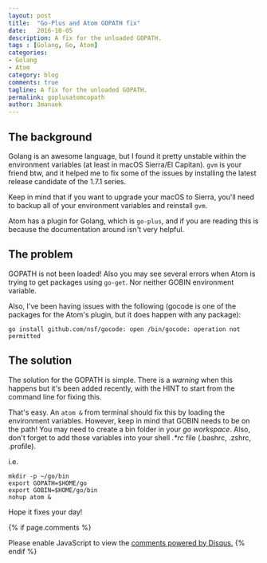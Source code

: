```yaml
---
layout: post
title:  "Go-Plus and Atom GOPATH fix"
date:   2016-10-05
description: A fix for the unloaded GOPATH.
tags : [Golang, Go, Atom]
categories:
- Golang
- Atom
category: blog
comments: true
tagline: A fix for the unloaded GOPATH.
permalink: goplusatomcopath
author: 3manuek
---
```


## The background

Golang is an awesome language, but I found it pretty unstable within the environment variables (at least in macOS Sierra/El Capitan). `gvm` is your friend btw, and it helped me to fix some of the issues by installing the latest release candidate of the 1.7.1 series.

Keep in mind that if you want to upgrade your macOS to Sierra, you'll  need to backup all of your environment variables and reinstall `gvm`.

Atom has a plugin for Golang, which is `go-plus`, and if you are reading this is because the documentation around isn't very helpful.

## The problem

GOPATH is not been loaded! Also you may see several errors when Atom is trying to get packages using `go-get`. Nor neither GOBIN environment variable.

Also, I've been having issues with the following (gocode is one of the packages for the Atom's plugin, but it does happen with any package):

```
go install github.com/nsf/gocode: open /bin/gocode: operation not permitted
```


## The solution

The solution for the GOPATH is simple. There is a _warning_ when this happens but it's been added recently, with the HINT to start from the command line for fixing this.

That's easy. An `atom &` from terminal should fix this by loading the environment variables. However, keep in mind that GOBIN needs to be on the path! You may need to create a bin folder in your _go workspace_. Also, don't forget to add those variables into your shell _.*rc_ file (.bashrc, .zshrc, .profile).

i.e.

```
mkdir -p ~/go/bin
export GOPATH=$HOME/go
export GOBIN=$HOME/go/bin
nohup atom &
```

Hope it fixes your day!

{% if page.comments %}
<div id="disqus_thread"></div>
<script>


var disqus_config = function () {
this.page.url = {{ site.url }};  // Replace PAGE_URL with your page's canonical URL variable
this.page.identifier = {{ page.title }}; // Replace PAGE_IDENTIFIER with your page's unique identifier variable
};

(function() { // DON'T EDIT BELOW THIS LINE
var d = document, s = d.createElement('script');
s.src = '//3manuek.disqus.com/embed.js';
s.setAttribute('data-timestamp', +new Date());
(d.head || d.body).appendChild(s);
})();
</script>
<noscript>Please enable JavaScript to view the <a href="https://disqus.com/?ref_noscript">comments powered by Disqus.</a></noscript>
{% endif %}
